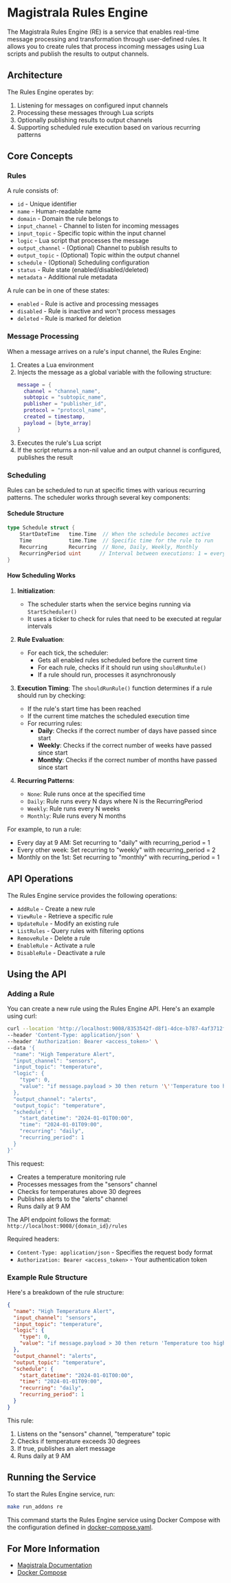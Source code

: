 # Magistrala Rules Engine

The Magistrala Rules Engine (RE) is a service that enables real-time message processing and transformation through user-defined rules. It allows you to create rules that process incoming messages using Lua scripts and publish the results to output channels.

## Architecture

The Rules Engine operates by:
1. Listening for messages on configured input channels
2. Processing these messages through Lua scripts
3. Optionally publishing results to output channels
4. Supporting scheduled rule execution based on various recurring patterns

## Core Concepts

### Rules

A rule consists of:

- `id` - Unique identifier
- `name` - Human-readable name
- `domain` - Domain the rule belongs to
- `input_channel` - Channel to listen for incoming messages
- `input_topic` - Specific topic within the input channel
- `logic` - Lua script that processes the message
- `output_channel` - (Optional) Channel to publish results to
- `output_topic` - (Optional) Topic within the output channel
- `schedule` - (Optional) Scheduling configuration
- `status` - Rule state (enabled/disabled/deleted)
- `metadata` - Additional rule metadata

A rule can be in one of these states:
- `enabled` - Rule is active and processing messages
- `disabled` - Rule is inactive and won't process messages
- `deleted` - Rule is marked for deletion

### Message Processing

When a message arrives on a rule's input channel, the Rules Engine:

1. Creates a Lua environment
2. Injects the message as a global variable with the following structure:
   ```lua
   message = {
     channel = "channel_name",
     subtopic = "subtopic_name",
     publisher = "publisher_id",
     protocol = "protocol_name",
     created = timestamp,
     payload = [byte_array]
   }
   ```
3. Executes the rule's Lua script
4. If the script returns a non-nil value and an output channel is configured, publishes the result

### Scheduling

Rules can be scheduled to run at specific times with various recurring patterns. The scheduler works through several key components:

#### Schedule Structure
```go
type Schedule struct {
    StartDateTime   time.Time  // When the schedule becomes active
    Time            time.Time  // Specific time for the rule to run
    Recurring       Recurring  // None, Daily, Weekly, Monthly
    RecurringPeriod uint      // Interval between executions: 1 = every interval, 2 = every second interval, etc.
}
```

#### How Scheduling Works

1. **Initialization**:
   - The scheduler starts when the service begins running via `StartScheduler()`
   - It uses a ticker to check for rules that need to be executed at regular intervals

2. **Rule Evaluation**:
   - For each tick, the scheduler:
     - Gets all enabled rules scheduled before the current time
     - For each rule, checks if it should run using `shouldRunRule()`
     - If a rule should run, processes it asynchronously

3. **Execution Timing**:
   The `shouldRunRule()` function determines if a rule should run by checking:
   - If the rule's start time has been reached
   - If the current time matches the scheduled execution time
   - For recurring rules:
     - **Daily**: Checks if the correct number of days have passed since start
     - **Weekly**: Checks if the correct number of weeks have passed since start
     - **Monthly**: Checks if the correct number of months have passed since start

4. **Recurring Patterns**:
   - `None`: Rule runs once at the specified time
   - `Daily`: Rule runs every N days where N is the RecurringPeriod
   - `Weekly`: Rule runs every N weeks
   - `Monthly`: Rule runs every N months

For example, to run a rule:
- Every day at 9 AM: Set recurring to "daily" with recurring_period = 1
- Every other week: Set recurring to "weekly" with recurring_period = 2
- Monthly on the 1st: Set recurring to "monthly" with recurring_period = 1

## API Operations

The Rules Engine service provides the following operations:

- `AddRule` - Create a new rule
- `ViewRule` - Retrieve a specific rule
- `UpdateRule` - Modify an existing rule
- `ListRules` - Query rules with filtering options
- `RemoveRule` - Delete a rule
- `EnableRule` - Activate a rule
- `DisableRule` - Deactivate a rule

## Using the API

### Adding a Rule

You can create a new rule using the Rules Engine API. Here's an example using curl:

```bash
curl --location 'http://localhost:9008/8353542f-d8f1-4dce-b787-4af3712f117e/rules' \
--header 'Content-Type: application/json' \
--header 'Authorization: Bearer <access_token>' \
--data '{
  "name": "High Temperature Alert",
  "input_channel": "sensors",
  "input_topic": "temperature",
  "logic": {
    "type": 0,
    "value": "if message.payload > 30 then return '\''Temperature too high!'\'' end"
  },
  "output_channel": "alerts",
  "output_topic": "temperature",
  "schedule": {
    "start_datetime": "2024-01-01T00:00",
    "time": "2024-01-01T09:00",
    "recurring": "daily",
    "recurring_period": 1
  }
}'
```

This request:
- Creates a temperature monitoring rule
- Processes messages from the "sensors" channel
- Checks for temperatures above 30 degrees
- Publishes alerts to the "alerts" channel
- Runs daily at 9 AM

The API endpoint follows the format: `http://localhost:9008/{domain_id}/rules`

Required headers:
- `Content-Type: application/json` - Specifies the request body format
- `Authorization: Bearer <access_token>` - Your authentication token

### Example Rule Structure

Here's a breakdown of the rule structure:

```json
{
  "name": "High Temperature Alert",
  "input_channel": "sensors",
  "input_topic": "temperature",
  "logic": {
    "type": 0,
    "value": "if message.payload > 30 then return 'Temperature too high!' end"
  },
  "output_channel": "alerts",
  "output_topic": "temperature",
  "schedule": {
    "start_datetime": "2024-01-01T00:00",
    "time": "2024-01-01T09:00",
    "recurring": "daily",
    "recurring_period": 1
  }
}
```

This rule:
1. Listens on the "sensors" channel, "temperature" topic
2. Checks if temperature exceeds 30 degrees
3. If true, publishes an alert message
4. Runs daily at 9 AM

## Running the Service

To start the Rules Engine service, run:

```bash
make run_addons re
```

This command starts the Rules Engine service using Docker Compose with the configuration defined in [docker-compose.yaml][compose].

## For More Information

- [Magistrala Documentation][doc]
- [Docker Compose][compose]

[doc]: https://docs.magistrala.absmach.eu
[compose]: ../docker/docker-compose.yaml
